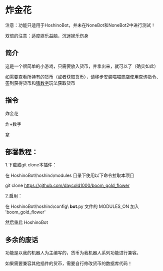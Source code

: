 # 炸金花
注意：功能只适用于HoshinoBot，并未在NoneBot和NoneBot2中进行测试！

双倍的注意：适度娱乐益脑，沉迷娱乐伤身

## 简介
这是一个很简单的小游戏，只需要放入货币，并拿出来，就可以了（确实如此）

如需要查看所持有的货币（或者获取货币），请移步安装[喵喵商店](https://github.com/daycold1000/miaoshop)使用查询指令、签到获得货币和[猜数字](https://github.com/daycold1000/caishuzi)玩法获取货币

## 指令
炸金花

炸+数字

拿

## 部署教程：
1.下载或git clone本插件：

在 HoshinoBot\hoshino\modules 目录下使用以下命令拉取本项目

git clone https://github.com/daycold1000/boom_gold_flower

2.启用：

在 HoshinoBot\hoshino\config\ **bot**.py 文件的 MODULES_ON 加入 'boom_gold_flower'

然后重启 HoshinoBot

## 多余的废话
功能是以我的机器人为主编写的，货币为我机器人系列功能进行兼容。

如果需要兼容其他插件的货币，需要自行修改货币的数据库代码！
